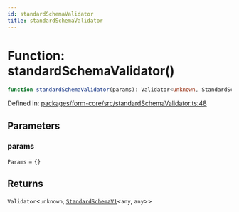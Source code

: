 ```yaml
---
id: standardSchemaValidator
title: standardSchemaValidator
---
```


# Function: standardSchemaValidator()

```ts
function standardSchemaValidator(params): Validator<unknown, StandardSchemaV1<any, any>>
```

Defined in: [packages/form-core/src/standardSchemaValidator.ts:48](https://github.com/TanStack/form/blob/main/packages/form-core/src/standardSchemaValidator.ts#L48)

## Parameters

### params

`Params` = `{}`

## Returns

`Validator`\<`unknown`, [`StandardSchemaV1`](../type-aliases/standardschemav1.md)\<`any`, `any`\>\>
